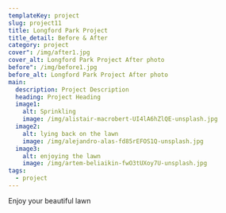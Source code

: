 ```yaml
---
templateKey: project
slug: project11
title: Longford Park Project
title_detail: Before & After
category: project
cover": /img/after1.jpg
cover_alt: Longford Park Project After photo
before": /img/before1.jpg
before_alt: Longford Park Project After photo
main:
  description: Project Description
  heading: Project Heading
  image1:
    alt: Sprinkling
    image: /img/alistair-macrobert-UI4lA6hZlQE-unsplash.jpg
  image2:
    alt: lying back on the lawn
    image: /img/alejandro-alas-fd85rEFOS1Q-unsplash.jpg
  image3:
    alt: enjoying the lawn
    image: /img/artem-beliaikin-fwO3tUXoy7U-unsplash.jpg
tags:
  - project
---
```

Enjoy your beautiful lawn
